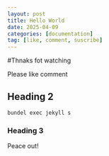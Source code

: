 ```yaml
---
layout: post 
title: Hello World
date: 2025-04-09
categories: [documentation]
tag: [like, comment, suscribe]
---
```


#Thnaks fot watching

Please like comment

## Heading 2

```console
bundel exec jekyll s
```

### Heading 3

Peace out!

